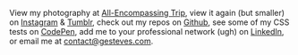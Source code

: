 View my photography at [All-Encompassing Trip](https://www.allencompassingtrip.com), view it again (but smaller) on [Instagram](http://instagram.com/gesteves) & [Tumblr](https://tumblr.gesteves.com/), check out my repos on [Github](https://github.com/gesteves), see some of my CSS tests on [CodePen](http://codepen.io/gesteves/), add me to your professional network (ugh) on [LinkedIn](https://www.linkedin.com/in/gesteves), or email me at [contact@gesteves.com](mailto:contact@gesteves.com). 
